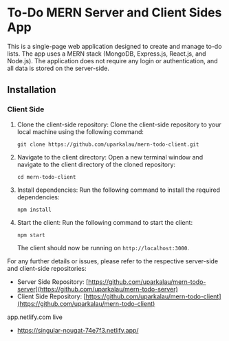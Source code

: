 # To-Do MERN Server and Client Sides App

This is a single-page web application designed to create and manage to-do lists. The app uses a MERN stack (MongoDB, Express.js, React.js, and Node.js). The application does not require any login or authentication, and all data is stored on the server-side.

## Installation

### Client Side

1. Clone the client-side repository: Clone the client-side repository to your local machine using the following command:

   ```
   git clone https://github.com/uparkalau/mern-todo-client.git
   ```

2. Navigate to the client directory: Open a new terminal window and navigate to the client directory of the cloned repository:

   ```
   cd mern-todo-client
   ```

3. Install dependencies: Run the following command to install the required dependencies:

   ```
   npm install
   ```

4. Start the client: Run the following command to start the client:

   ```
   npm start
   ```

   The client should now be running on `http://localhost:3000`.

For any further details or issues, please refer to the respective server-side and client-side repositories:

- Server Side Repository: [https://github.com/uparkalau/mern-todo-server](https://github.com/uparkalau/mern-todo-server)
- Client Side Repository: [https://github.com/uparkalau/mern-todo-client](https://github.com/uparkalau/mern-todo-client)

app.netlify.com live
- https://singular-nougat-74e7f3.netlify.app/
